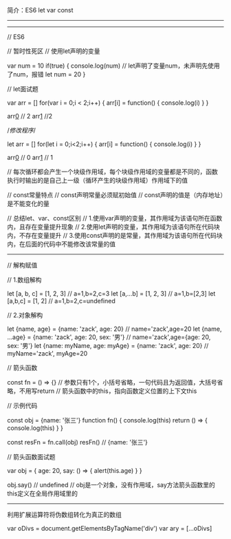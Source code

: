 
简介：ES6   let  var  const

**************************************************************************************
**************************************************************************************

// ES6

// 暂时性死区
// 使用let声明的变量

var num = 10
if(true) {
    console.log(num)    // let声明了变量num，未声明先使用了num，报错
    let num = 20
}

// let面试题

var arr = []
for(var i = 0;i < 2;i++) {
    arr[i] = function() {
        console.log(i)
    }
}

arr[0]()   // 2
arr[1]()   //2


/*修改程序*/

let arr = []
for(let i = 0;i<2;i++) {
    arr[i] = function() {
        console.log(i)
    }
}

arr[0]()  // 0
arr[1]()  // 1


// 每次循环都会产生一个块级作用域，每个块级作用域的变量都是不同的，函数执行时输出的是自己上一级（循环产生的块级作用域）作用域下的值

// const常量特点
// const声明常量必须赋初始值
// const声明的值是（内存地址）是不能变化的量

// 总结let、var、const区别
// 1.使用var声明的变量，其作用域为该语句所在函数内，且存在变量提升现象
// 2.使用let声明的变量，其作用域为该语句所在代码块内，不存在变量提升
// 3.使用const声明的是常量，其作用域为该语句所在代码块内，在后面的代码中不能修改该常量的值

--------------------------------------------------------------------------------

// 解构赋值

// 1.数组解构

let [a, b, c] = [1, 2, 3]   // a=1,b=2,c=3
let [a,...b] = [1, 2, 3]    // a=1,b=[2,3]
let [a,b,c] = [1, 2]    // a=1,b=2,c=undefined

// 2.对象解构

let {name, age} = {name: 'zack', age: 20}      // name='zack',age=20
let {name, ...age} = {name: 'zack', age: 20, sex: '男'}   // name='zack',age={age: 20, sex: '男'}
let {name: myName, age: myAge} = {name: 'zack', age: 20}   // myName='zack', myAge=20


// 箭头函数

const fn = () => {}
// 参数只有1个，小括号省略，一句代码且为返回值，大括号省略，不用写return
// 箭头函数中的this，指向函数定义位置的上下文this

// 示例代码

const obj = {name: '张三'}
function fn() {
    console.log(this)
    return () => {
        console.log(this)
    }
}

const resFn = fn.call(obj)
resFn()           // {name: '张三'}


// 箭头函数面试题

var obj = {
    age: 20,
    say: () => {
        alert(this.age)
    }
}

obj.say()  // undefined
// obj是一个对象，没有作用域，say方法箭头函数里的this定义在全局作用域里的

--------------------------------------------------------------------------------

利用扩展运算符将伪数组转化为真正的数组

var oDivs = document.getElementsByTagName('div')
var ary = [...oDivs]